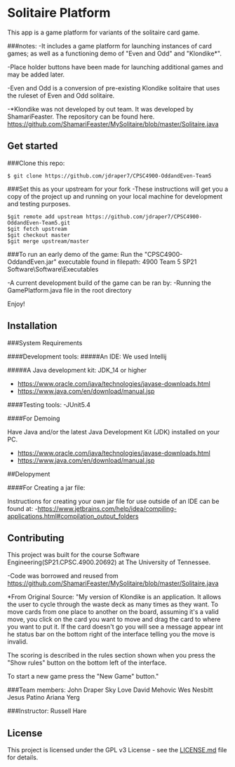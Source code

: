 # Solitaire Platform

This app is a game platform for variants of the solitaire card game.

###notes:
-It includes a game platform for launching instances of card games; as well as a functioning demo of "Even and Odd" and "Klondike*".

-Place holder buttons have been made for launching additional games and may be added later.

-Even and Odd is a conversion of pre-existing Klondike solitaire that uses the ruleset of Even and Odd solitaire.

-*Klondike was not developed by out team. It was developed by ShamariFeaster. The repository can be found here. https://github.com/ShamariFeaster/MySolitaire/blob/master/Solitaire.java

## Get started
###Clone this repo:

    $ git clone https://github.com/jdraper7/CPSC4900-OddandEven-Team5


###Set this as your upstream for your fork
-These instructions will get you a copy of the project up and running on your local machine for development and testing purposes.

    $git remote add upstream https://github.com/jdraper7/CPSC4900-OddandEven-Team5.git
    $git fetch upstream
    $git checkout master
    $git merge upstream/master

###To run an early demo of the game:
Run the "CPSC4900-OddandEven.jar" executable found in filepath: 4900 Team 5 SP21 Software\Software\Executables

-A current development build of the game can be ran by:
-Running the GamePlatform.java file in the root directory

Enjoy!
   
## Installation

###System Requirements

####Development tools:
#####An IDE:
We used Intellij

#####A Java development kit:
JDK_14 or higher
- https://www.oracle.com/java/technologies/javase-downloads.html
- https://www.java.com/en/download/manual.jsp

####Testing tools:
-JUnit5.4

####For Demoing

Have Java and/or the latest Java Development Kit (JDK) installed on your PC.

- https://www.oracle.com/java/technologies/javase-downloads.html
- https://www.java.com/en/download/manual.jsp

##Delopyment

####For Creating a jar file:

Instructions for creating your own jar file for use outside of an IDE can be found at:
-https://www.jetbrains.com/help/idea/compiling-applications.html#compilation_output_folders

## Contributing

This project was built for the course Software Engineering(SP21.CPSC.4900.20692) at The University of Tennessee.

-Code was borrowed and reused from https://github.com/ShamariFeaster/MySolitaire/blob/master/Solitaire.java

*From Original Source:
"My version of Klondike is an application. It allows the user to cycle through 
the waste deck as many times as they want. To move cards from one place to another 
on the board, assuming it's a valid move, you click on the card you want to move 
and drag the card to where you want to put it. If the card doesn't go you will
see a message appear int he status bar on the bottom right of the interface 
telling you the move is invalid.

The scoring is described in the rules section shown when you press the "Show rules" 
button on the bottom left of the interface.

To start a new game press the "New Game" button."

###Team members:
John Draper
Sky Love
David Mehovic
Wes Nesbitt
Jesus Patino 
Ariana Yerg

###Instructor:
Russell Hare 

## License
This project is licensed under the GPL v3 License - see the [LICENSE.md](LICENSE.md) file for details.
